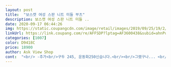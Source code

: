 ```yaml
---
layout: post 
title:  "보스캣 여성 스판 니트 미들 부츠" 
description: 보스캣 여성 스판 니트 미들 ..
date: 2020-09-17 06:44:26 
img: https://static.coupangcdn.com/image/retail/images/2019/09/25/19/2/f179fe5a-ca66-4cbe-8997-f57ba5f11377.jpg 
linkUrl: https://link.coupang.com/re/AFFSDP?lptag=AF3600438&subid=ahnPublicAsk&pageKey=307667846&itemId=970106501&vendorItemId=5379028365&traceid=V0-113-e95dd8e994b2077d 
categories: [1007] 
color: D9418C 
price: 18900 
author: Ask View Shop 
cont:  "<br/> -추가<br/>구두 245, 운동화250신습니다.<br/><br/>그랬구나... <br/>.<br/><br/>그려요.<br/><br/>나 는 몰랐네<br/>난 그냥 이뻐서 샀는데... <br/>.<br/><br/>너무 예뻐요<br/>넉넉하게 맞아요.<br/><br/>대부분 카피제품이더라구요 ㅋ<br/>막 크다 그런건 아니고<br/>맘에 들어요<br/>뭔지 모르겠네요 ㅎ<br/>바람직합니다.<br/><br/>발목 얇으신 분들은 원하는 핏 안나오실수도.<br/><br/>발목라인이 좁지 않아 그런것 같아요.<br/><br/>발볼이 넓은 편이라 볼은 좀 좁습니다.<br/> 그래도 밑창이 살짝 솟아 있어서 발볼 모양대로 신발이 퍼지진 않고요.<br/>  좀더 신으면 밑창이 살짝 솟은게 발볼이 걸려 불편할듯 해요.<br/> 아니면 무게를 못이기고 무너지게되면 신발모양이 퍼지겠죠 ㅋ<br/>발볼이 살짝 넓긴 한데 많이 넓진 않아요<br/>선명한 검정이고 복사뼈 쪽에 예쁘게 큐빅 디자인 되어 있고 포인트되고 좋아요.<br/>  뒤쪽 아킬레스건 라인따라 회색으로 신발잡는 손잡이 있고요.<br/><br/>신고 벗을 때 불편함없습니다.<br/><br/>신발 한짝에 무슨 스티커 자국 있는데<br/>신발235240신어요.<br/> 보통240<br/>신발은 여유없이 엄지발가락이 신발안쪽에 닿게 꼭 맞아요.<br/><br/>신어보니 두꺼운 내 다리가 얇아 보이는 착시효과.<br/><br/>싸보이지 않아요<br/>요건 더 신어보고 추가후기 쓸께요.<br/><br/>이 신발이 발렌시아가 짜퉁이었구나... <br/><br/>잘 신을게요<br/>저 본드자국 이유를... <br/><br/>전 신고벗기 좋아 딱 좋습니다.<br/><br/>찡기지 않고 발이 숨쉴수 있는 크기입니다.<br/><br/>칼발이라 발볼은 좁은 사람입니다.<br/><br/>크흑... <br/><br/>크흑... <br/>.<br/><br/>편하긴하니께 잘 신고있어요 ㅎ<br/>" 
---
```


